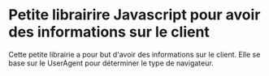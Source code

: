 # Petite librairire Javascript pour avoir des informations sur le client

Cette petite librairie a pour but d'avoir des informations sur le client. Elle se base sur le UserAgent pour déterminer le type de navigateur.

